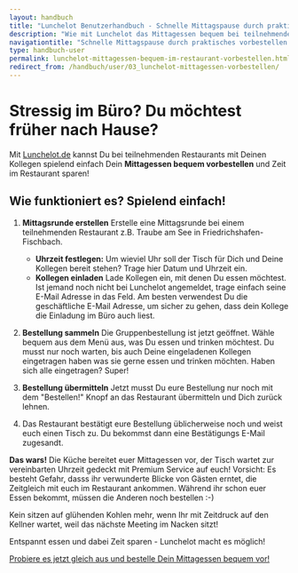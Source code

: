 ```yaml
---
layout: handbuch
title: "Lunchelot Benutzerhandbuch - Schnelle Mittagspause durch praktisches vorbestellen"
description: "Wie mit Lunchelot das Mittagessen bequem bei teilnehmenden Restaurants bestellt werden kann um vor Ort Zeit zu sparen. Mittagstisch einfach und Lecker!"
navigationtitle: "Schnelle Mittagspause durch praktisches vorbestellen im Restaurant."
type: handbuch-user
permalink: lunchelot-mittagessen-bequem-im-restaurant-vorbestellen.html
redirect_from: /handbuch/user/03_lunchelot-mittagessen-vorbestellen/
---
```


# Stressig im Büro? Du möchtest früher nach Hause?

<p class="message">
Mit <a href="https://lunchelot.de">Lunchelot.de</a> kannst Du bei teilnehmenden Restaurants mit Deinen Kollegen
 spielend einfach Dein <strong>Mittagessen bequem vorbestellen</strong> und Zeit im Restaurant sparen!
</p>

## Wie funktioniert es? Spielend einfach!

1. **Mittagsrunde erstellen** Erstelle eine Mittagsrunde bei einem teilnehmenden Restaurant z.B. Traube am See in Friedrichshafen-Fischbach.
    * **Uhrzeit festlegen:**  Um wieviel Uhr soll der Tisch für Dich und Deine Kollegen bereit stehen? Trage hier
    Datum und Uhrzeit ein.
    * **Kollegen einladen** Lade Kollegen ein, mit denen Du essen möchtest. Ist jemand noch nicht bei Lunchelot angemeldet,
     trage einfach seine E-Mail Adresse in das Feld. Am besten verwendest Du die geschäftliche E-Mail Adresse, um sicher zu gehen,
     dass dein Kollege die Einladung im Büro auch liest.

2. **Bestellung sammeln** Die Gruppenbestellung ist jetzt geöffnet. Wähle bequem aus dem Menü aus, was Du essen und trinken möchtest.
Du musst nur noch warten, bis auch Deine eingeladenen Kollegen eingetragen haben was sie gerne essen und trinken möchten.
 Haben sich alle eingetragen? Super!

3. **Bestellung übermitteln** Jetzt musst Du eure Bestellung nur noch mit dem "Bestellen!" Knopf an das Restaurant übermitteln
 und Dich zurück lehnen.

4. Das Restaurant bestätigt eure Bestellung üblicherweise noch und weist euch einen Tisch zu. Du bekommst dann eine Bestätigungs E-Mail zugesandt.


**Das wars!** Die Küche bereitet euer Mittagessen vor, der Tisch wartet zur vereinbarten Uhrzeit gedeckt mit Premium Service auf euch!
Vorsicht: Es besteht Gefahr, dasss ihr verwunderte Blicke von Gästen erntet, die Zeitgleich mit euch im Restaurant ankommen.
Während ihr schon euer Essen bekommt, müssen die Anderen noch bestellen :-)

Kein sitzen auf glühenden Kohlen mehr, wenn Ihr mit Zeitdruck auf den Kellner wartet, weil das nächste Meeting im
Nacken sitzt!

Entspannt essen und dabei Zeit sparen - Lunchelot macht es möglich!

<p class="message">
<a href="https://lunchelot.de/signin" target="_blank">Probiere es jetzt gleich aus und bestelle Dein Mittagessen bequem vor!</a>
</p>